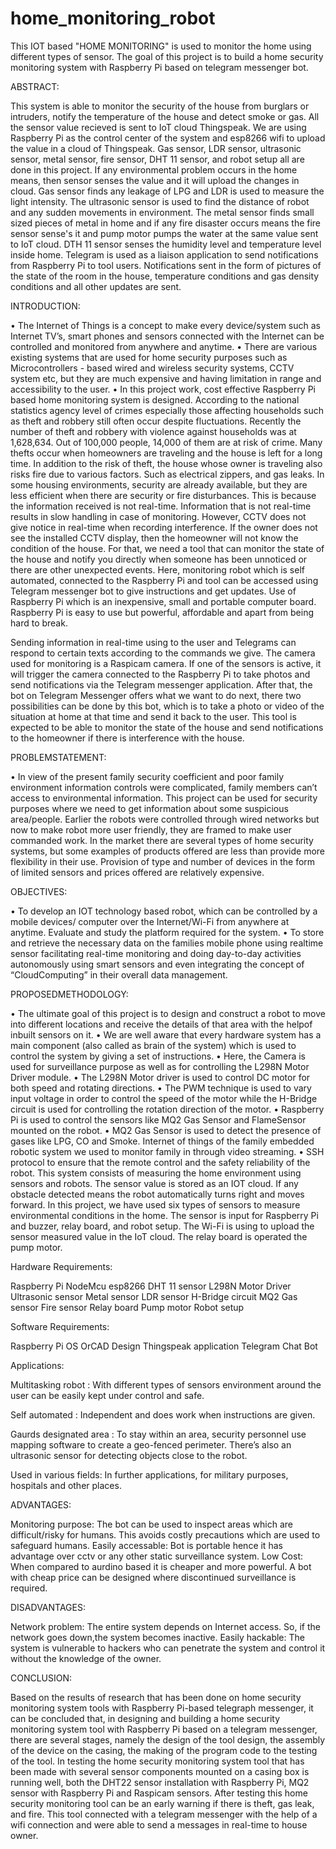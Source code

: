 # home_monitoring_robot
This IOT based "HOME MONITORING" is  used to monitor the home using different types of sensor. The goal of this project is to build a home security monitoring system with Raspberry Pi based on telegram messenger bot.

ABSTRACT:

This system is able to monitor the security of the house from burglars or intruders, notify the temperature of the house and detect smoke or gas. All the sensor value recieved is sent to IoT cloud Thingspeak. We are using Raspberry Pi as the control center of the system and esp8266 wifi to upload the value in a cloud of Thingspeak. Gas sensor, LDR sensor, ultrasonic sensor, metal sensor, fire sensor, DHT 11 sensor, and robot setup all are done in this project. If any environmental problem occurs in the home means, then sensor senses the value and it will upload the changes in cloud.  Gas sensor finds any leakage of LPG and LDR is used to measure the light intensity. The ultrasonic sensor is used to find the distance of  robot and any sudden movements in environment. The metal sensor finds small sized pieces of metal in home and if any fire disaster occurs means the fire sensor sense's it and pump motor  pumps  the water at the same value sent to IoT cloud. DTH 11 sensor senses the humidity level and temperature level inside home. Telegram is used as a liaison application to send notifications from Raspberry Pi to tool users. Notifications sent in the form of pictures of the state of the room in the house, temperature conditions and gas density conditions and all other updates are sent.


INTRODUCTION:

 • The Internet of Things is a concept to make every device/system such as Internet TV’s, smart phones and sensors connected with the Internet can be controlled and monitored from anywhere and anytime. 
 • There are various existing systems that are used for home security purposes such as Microcontrollers - based wired and wireless security systems, CCTV system etc, but they are much expensive and having limitation in range and accessibility to the user.
• In this project work, cost effective Raspberry Pi based home monitoring system is designed. 
According to the national statistics agency level of crimes especially those affecting households such as theft and robbery still often occur despite fluctuations. 
Recently the number of theft and robbery with violence against households was at 1,628,634. Out of 100,000 people, 14,000 of them are at risk of crime. 
Many thefts occur when homeowners are traveling and the house is left for a long time. 
In addition to the risk of theft, the house whose owner is traveling also risks fire due to various factors. Such as electrical zippers, and gas leaks.
In some housing environments, security are already available, but they are less efficient when there are security or fire disturbances.
This is because the information received is not real-time. Information that is not real-time results in slow handling in case of monitoring.
However, CCTV does not give notice in real-time when recording interference.
If the owner does not see the installed CCTV display, then the homeowner will not know the condition of the house.
For that, we need a tool that can monitor the state of the house and notify you directly when someone has been unnoticed or there are other unexpected events. 
Here,  monitoring robot which is self automated, connected to the Raspberry Pi and tool can be accessed using Telegram messenger bot to give instructions and get updates. 
Use of Raspberry Pi which is an inexpensive, small and portable computer board. 
Raspberry Pi is easy to use but powerful, affordable and apart from being hard to break.

Sending information in real-time using to the user and Telegrams can respond to certain texts according to the commands we give.
The camera used for monitoring is a Raspicam camera. If one of the sensors is active, it will trigger the camera connected to the Raspberry Pi to take photos and send notifications via the Telegram messenger application. 
After that, the bot on Telegram Messenger offers what we want to do next, there two possibilities can be done by this bot, which is to take a photo or video of the situation at home at that time and send it back to the user. 
This tool is expected to be able to monitor the state of the house and send notifications to the homeowner if there is interference with the house.


PROBLEMSTATEMENT: 

• In view of the present family security coefficient and poor family environment information controls were complicated, family members can’t access to environmental information. 
This project can be used for security purposes where we need to get information about some suspicious area/people. 
Earlier the robots were controlled through wired networks but now to make robot more user friendly, they are framed to make user commanded work. 
In the market there are several types of home security systems, but some examples of products offered are less than provide more flexibility in their use. 
Provision of type and number of devices in the form of limited sensors and prices offered are relatively expensive.  


OBJECTIVES:

• To develop an IOT technology based robot, which can be controlled by a mobile devices/ computer over the Internet/Wi-Fi from anywhere at anytime. Evaluate and study the platform required for the system. 
• To store and retrieve the necessary data on the families mobile phone using realtime sensor facilitating real-time monitoring and doing day-to-day activities autonomously using smart sensors and even integrating the concept of  “CloudComputing”  in their overall data management.      


PROPOSEDMETHODOLOGY:

• The ultimate goal of this project is to design and construct a robot to move into different locations and receive the details of that area with the helpof inbuilt sensors on it. 
• We are well aware that every hardware system has a main component (also called as brain of the system) which is used to control the system by giving a set of instructions. 
• Here, the Camera is used for surveillance purpose as well as for controlling the L298N Motor Driver module. 
• The L298N Motor driver is used to control DC motor for both speed and rotating directions. 
• The PWM technique is used to vary input voltage in order to control the speed of the motor while the H-Bridge circuit is used for controlling the rotation direction of the motor. 
• Raspberry Pi is used to control the sensors like MQ2 Gas Sensor and FlameSensor mounted on the robot.
 • MQ2 Gas Sensor is used to detect the presence of gases like LPG, CO and Smoke. Internet of things of the family embedded robotic system we used to monitor family in through video streaming. 
• SSH protocol to ensure that the remote control and the safety reliability of the robot.
This system consists of measuring the home environment using sensors and robots.
The sensor value is stored as an IOT cloud.
If any obstacle detected means the robot automatically turns right and moves forward.
In this project, we have used six types of sensors to measure environmental conditions in the home.
The sensor is input for Raspberry Pi and buzzer, relay board, and robot setup.
The Wi-Fi is using to upload the sensor measured value in the IoT cloud.
The relay board is operated the pump motor. 

Hardware Requirements:

Raspberry Pi
NodeMcu esp8266
DHT 11 sensor
L298N Motor Driver
Ultrasonic sensor
Metal sensor
LDR sensor
H-Bridge circuit
MQ2 Gas sensor
Fire sensor
Relay board
Pump motor
Robot setup

Software Requirements:

Raspberry Pi OS
OrCAD Design
Thingspeak  application
Telegram Chat Bot

Applications:

Multitasking robot :
With different types of sensors environment around the user can be easily kept under control and safe.

Self automated :
Independent and does work when instructions are given.

Gaurds designated area :
To stay within an area, security personnel use mapping software to create a geo-fenced perimeter. There’s also an ultrasonic sensor for detecting objects close to the robot. 

Used in various fields:
In further applications, for military purposes, hospitals and other places.

ADVANTAGES: 

Monitoring purpose:
 The bot can be used to inspect areas which are difficult/risky for humans. This avoids costly precautions which are used to safeguard humans. 
Easily accessable:
Bot is portable hence it has advantage over cctv or any other static surveillance system.
Low Cost:
When compared to aurdino based it is cheaper and more powerful. A bot with cheap price can be designed where discontinued surveillance is required. 

DISADVANTAGES: 

Network problem:
The entire system depends on Internet access. So, if the network goes down,the system becomes inactive. 
Easily hackable:
The system is vulnerable to hackers who can penetrate the system and control it without the knowledge of the owner. 


CONCLUSION:

Based on the results of research that has been done on home security monitoring system tools with Raspberry Pi-based telegraph messenger, it can be concluded that, in designing and building a home security monitoring system tool with Raspberry Pi based on a telegram messenger, there are several stages, namely the design of the tool design, the assembly of the device on the casing, the making of the program code to the testing of the tool. In testing the home security monitoring system tool that has been made with several sensor components mounted on a casing box is running well, both the DHT22 sensor installation with Raspberry Pi, MQ2 sensor with Raspberry Pi and Raspicam sensors. After testing this home security monitoring tool can be an early warning if there is theft, gas leak, and fire. This tool connected with a telegram messenger with the help of a wifi connection and were able to send a messages in real-time to house owner.
